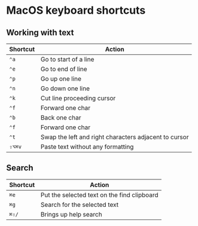 # MacOS keyboard shortcuts

## Working with text

| Shortcut | Action |
|----------|--------|
| `⌃a` | Go to start of a line |
| `⌃e` | Go to end of line |
| `⌃p` | Go up one line |
| `⌃n` | Go down one line |
| `⌃k` | Cut line proceeding cursor |
| `⌃f` | Forward one char |
| `⌃b` | Back one char |
| `⌃f` | Forward one char |
| `⌃t` | Swap the left and right characters adjacent to cursor |
|`⇧⌥⌘v` | Paste text without any formatting |

## Search

| Shortcut | Action |
|----------|--------|
| `⌘e` | Put the selected text on the find clipboard |
| `⌘g` | Search for the selected text |
| `⌘⇧/` | Brings up help search |
